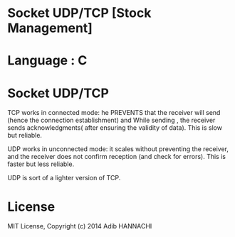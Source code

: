 
# Socket UDP/TCP [Stock Management]

# Language : C



# Socket UDP/TCP

TCP works in connected mode: he PREVENTS that the receiver will send (hence the connection establishment) and While sending , the receiver sends acknowledgments( after ensuring the validity of data).
This is slow but reliable.

UDP works in unconnected mode: it scales without preventing the receiver, and the receiver does not confirm reception (and check for errors).
This is faster but less reliable.

UDP is sort of a lighter version of TCP.



# License
MIT License, Copyright (c) 2014 Adib HANNACHI
